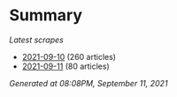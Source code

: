 # Summary
*Latest scrapes*
* [2021-09-10](https://github.com/nuuuwan/news_lk/blob/data/news_lk.2021-09-10.json) (260 articles)
* [2021-09-11](https://github.com/nuuuwan/news_lk/blob/data/news_lk.2021-09-11.json) (80 articles)

*Generated at 08:08PM, September 11, 2021*